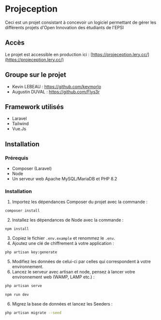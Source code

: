 # Projeception

Ceci est un projet consistant à concevoir un logiciel permettant de gérer les différents projets d'Open Innovation des étudiants de l'EPSI

## Accès

Le projet est accessible en production ici : [https://projeception.lery.cc/](https://projeception.lery.cc/)

## Groupe sur le projet

- Kevin LEBEAU : <https://github.com/kevmorlo>
- Augustin DUVAL : <https://github.com/Flys3r>

## Framework utilisés

- Laravel
- Tailwind
- Vue.Js

## Installation

### Prérequis

- Composer (Laravel)
- Node
- Un serveur web Apache MySQL/MariaDB et PHP 8.2

### Installation

1. Importez les dépendances Composer du projet avec la commande : 
```bash
composer install
```
2. Installez les dépendances de Node avec la commande : 
```bash
npm install
```
3. Copiez le fichier ```.env.example``` et renommez le ```.env```.
4. Ajoutez une clé de chiffrement à votre application : 
```bash
php artisan key:generate
```
5. Modifiez les données de celui-ci par celles qui correspondent à votre environnement.
6. Lancez le serveur avec artisan et node, pensez à lancer votre environnement web (WAMP, LAMP etc.) : 
```bash
php artisan serve
```
```bash
npm run dev
```
6. Migrez la base de données et lancez les Seeders : 
```bash
php artisan migrate --seed
```
